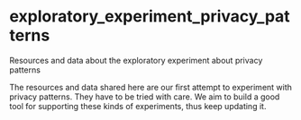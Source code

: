 # exploratory_experiment_privacy_patterns
Resources and data about the exploratory experiment about privacy patterns

The resources and data shared here are our first attempt to experiment with privacy patterns. They have to be tried with care.
We aim to build a good tool for supporting these kinds of experiments, thus keep updating it.

